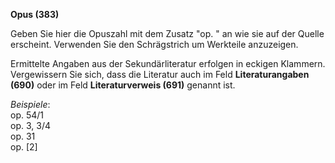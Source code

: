 **Opus (383)**

Geben Sie hier die Opuszahl mit dem Zusatz "op. " an wie sie auf der Quelle erscheint. Verwenden Sie den Schrägstrich um Werkteile anzuzeigen.

Ermittelte Angaben aus der Sekundärliteratur erfolgen in eckigen Klammern. Vergewissern Sie sich, dass die Literatur auch im Feld **Literaturangaben (690)** oder im Feld **Literaturverweis (691)** genannt ist.

_Beispiele_:  
op. 54/1  
op. 3, 3/4  
op. 31  
op. [2]